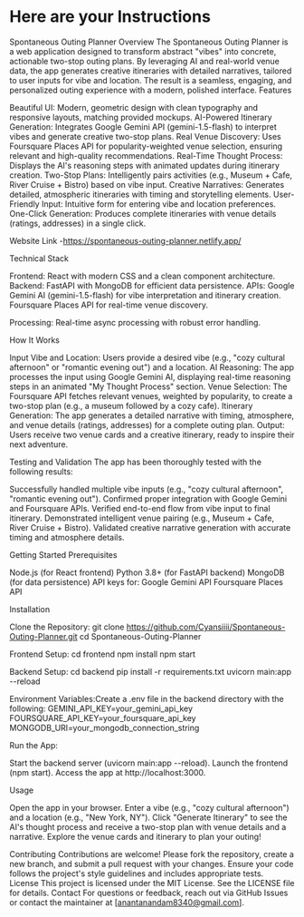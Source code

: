 # Here are your Instructions
Spontaneous Outing Planner
Overview
The Spontaneous Outing Planner is a web application designed to transform abstract "vibes" into concrete, actionable two-stop outing plans. By leveraging AI and real-world venue data, the app generates creative itineraries with detailed narratives, tailored to user inputs for vibe and location. The result is a seamless, engaging, and personalized outing experience with a modern, polished interface.
Features

Beautiful UI: Modern, geometric design with clean typography and responsive layouts, matching provided mockups.
AI-Powered Itinerary Generation: Integrates Google Gemini API (gemini-1.5-flash) to interpret vibes and generate creative two-stop plans.
Real Venue Discovery: Uses Foursquare Places API for popularity-weighted venue selection, ensuring relevant and high-quality recommendations.
Real-Time Thought Process: Displays the AI's reasoning steps with animated updates during itinerary creation.
Two-Stop Plans: Intelligently pairs activities (e.g., Museum + Cafe, River Cruise + Bistro) based on vibe input.
Creative Narratives: Generates detailed, atmospheric itineraries with timing and storytelling elements.
User-Friendly Input: Intuitive form for entering vibe and location preferences.
One-Click Generation: Produces complete itineraries with venue details (ratings, addresses) in a single click.

Website Link -https://spontaneous-outing-planner.netlify.app/

Technical Stack

Frontend: React with modern CSS and a clean component architecture.
Backend: FastAPI with MongoDB for efficient data persistence.
APIs:
Google Gemini AI (gemini-1.5-flash) for vibe interpretation and itinerary creation.
Foursquare Places API for real-time venue discovery.


Processing: Real-time async processing with robust error handling.

How It Works

Input Vibe and Location: Users provide a desired vibe (e.g., "cozy cultural afternoon" or "romantic evening out") and a location.
AI Reasoning: The app processes the input using Google Gemini AI, displaying real-time reasoning steps in an animated "My Thought Process" section.
Venue Selection: The Foursquare API fetches relevant venues, weighted by popularity, to create a two-stop plan (e.g., a museum followed by a cozy cafe).
Itinerary Generation: The app generates a detailed narrative with timing, atmosphere, and venue details (ratings, addresses) for a complete outing plan.
Output: Users receive two venue cards and a creative itinerary, ready to inspire their next adventure.

Testing and Validation
The app has been thoroughly tested with the following results:

Successfully handled multiple vibe inputs (e.g., "cozy cultural afternoon", "romantic evening out").
Confirmed proper integration with Google Gemini and Foursquare APIs.
Verified end-to-end flow from vibe input to final itinerary.
Demonstrated intelligent venue pairing (e.g., Museum + Cafe, River Cruise + Bistro).
Validated creative narrative generation with accurate timing and atmosphere details.

Getting Started
Prerequisites

Node.js (for React frontend)
Python 3.8+ (for FastAPI backend)
MongoDB (for data persistence)
API keys for:
Google Gemini API
Foursquare Places API



Installation

Clone the Repository:
git clone https://github.com/Cyansiiii/Spontaneous-Outing-Planner.git
cd Spontaneous-Outing-Planner


Frontend Setup:
cd frontend
npm install
npm start


Backend Setup:
cd backend
pip install -r requirements.txt
uvicorn main:app --reload


Environment Variables:Create a .env file in the backend directory with the following:
GEMINI_API_KEY=your_gemini_api_key
FOURSQUARE_API_KEY=your_foursquare_api_key
MONGODB_URI=your_mongodb_connection_string


Run the App:

Start the backend server (uvicorn main:app --reload).
Launch the frontend (npm start).
Access the app at http://localhost:3000.



Usage

Open the app in your browser.
Enter a vibe (e.g., "cozy cultural afternoon") and a location (e.g., "New York, NY").
Click "Generate Itinerary" to see the AI's thought process and receive a two-stop plan with venue details and a narrative.
Explore the venue cards and itinerary to plan your outing!

Contributing
Contributions are welcome! Please fork the repository, create a new branch, and submit a pull request with your changes. Ensure your code follows the project's style guidelines and includes appropriate tests.
License
This project is licensed under the MIT License. See the LICENSE file for details.
Contact
For questions or feedback, reach out via GitHub Issues or contact the maintainer at [anantanandam8340@gmail.com].
